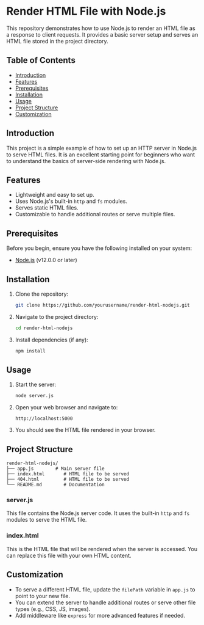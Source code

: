 # Render HTML File with Node.js

This repository demonstrates how to use Node.js to render an HTML file as a response to client requests. It provides a basic server setup and serves an HTML file stored in the project directory.

## Table of Contents

- [Introduction](#introduction)
- [Features](#features)
- [Prerequisites](#prerequisites)
- [Installation](#installation)
- [Usage](#usage)
- [Project Structure](#project-structure)
- [Customization](#customization)

## Introduction

This project is a simple example of how to set up an HTTP server in Node.js to serve HTML files. It is an excellent starting point for beginners who want to understand the basics of server-side rendering with Node.js.

## Features

- Lightweight and easy to set up.
- Uses Node.js's built-in `http` and `fs` modules.
- Serves static HTML files.
- Customizable to handle additional routes or serve multiple files.

## Prerequisites

Before you begin, ensure you have the following installed on your system:

- [Node.js](https://nodejs.org/) (v12.0.0 or later)

## Installation

1. Clone the repository:

   ```bash
   git clone https://github.com/yourusername/render-html-nodejs.git
   ```

2. Navigate to the project directory:

   ```bash
   cd render-html-nodejs
   ```

3. Install dependencies (if any):

   ```bash
   npm install
   ```

## Usage

1. Start the server:

   ```bash
   node server.js
   ```

2. Open your web browser and navigate to:

   ```
   http://localhost:5000
   ```

3. You should see the HTML file rendered in your browser.

## Project Structure

```
render-html-nodejs/
├── app.js        # Main server file
├── index.html       # HTML file to be served
├── 404.html         # HTML file to be served 
└── README.md        # Documentation
```

### server.js

This file contains the Node.js server code. It uses the built-in `http` and `fs` modules to serve the HTML file.

### index.html

This is the HTML file that will be rendered when the server is accessed. You can replace this file with your own HTML content.

## Customization

- To serve a different HTML file, update the `filePath` variable in `app.js` to point to your new file.
- You can extend the server to handle additional routes or serve other file types (e.g., CSS, JS, images).
- Add middleware like `express` for more advanced features if needed.


